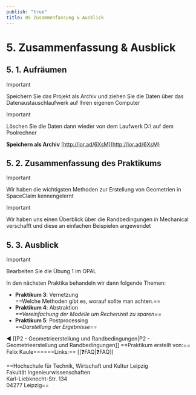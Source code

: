 ```yaml
---
publish: "true"
title: 05 Zusammenfassung & Ausblick
---
```


# 5. Zusammenfassung & Ausblick
## 5. 1. Aufräumen

> [!important]  
> Speichern Sie das Projekt als Archiv und ziehen Sie die Daten über das Datenaustauschlaufwerk auf Ihren eigenen Computer  
  
> [!important]  
> Löschen Sie die Daten dann wieder von dem Laufwerk D:\ auf dem Poolrechner  
  
**Speichern als Archiv**
[http://ior.ad/6XsM](http://ior.ad/6XsM)
  
## 5. 2. Zusammenfassung des Praktikums

> [!important]  
> Wir haben die wichtigsten Methoden zur Erstellung von Geometrien in SpaceClaim kennengelernt  
  
> [!important]  
> Wir haben uns einen Überblick über die Randbedingungen in Mechanical verschafft und diese an einfachen Beispielen angewendet  
## 5. 3. Ausblick
  

> [!important]  
> Bearbeiten Sie die Übung 1 im OPAL  
  
In den nächsten Praktika behandeln wir dann folgende Themen:
  
- **Praktikum 3**: Vernetzung  
    ==Welche Methoden gibt es, worauf sollte man achten.==
- **Praktikum 4**: Abstraktion  
    _==Vereinfachung der Modelle um Rechenzeit zu sparen==_
- **Praktikum 5**: Postprocessing  
    _==Darstellung der Ergebnisse==_
  
  
◀️ [[P2 - Geometrieerstellung und Randbedingungen|P2 - Geometrieerstellung und Randbedingungen]]
==Praktikum erstellt von:== Felix Kaule======Links:== [[❓FAQ|❓FAQ]]
  
==Hochschule für Technik, Wirtschaft und Kultur Leipzig  
Fakultät Ingenieurwissenschaften  
Karl-Liebknecht-Str. 134  
04277 Leipzig==